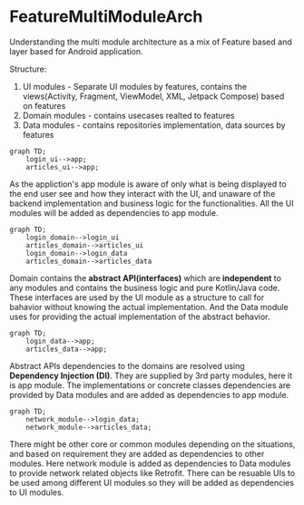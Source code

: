 # FeatureMultiModuleArch

Understanding the multi module architecture as a mix of Feature based and layer based for Android application.

Structure:
1. UI modules - Separate UI modules by features, contains the views(Activity, Fragment, ViewModel, XML, Jetpack Compose) based on features
2. Domain modules - contains usecases realted to features
3. Data modules - contains repositories implementation, data sources by features


```mermaid
graph TD;
    login_ui-->app;
    articles_ui-->app;
```
As the appliction's app module is aware of only what is being displayed to the end user see and how they interact with the UI, and unaware of the backend implementation and business logic for the functionalities. All the UI modules will be added as dependencies to app module.

```mermaid
graph TD;
    login_domain-->login_ui
    articles_domain-->articles_ui
    login_domain-->login_data
    articles_domain-->articles_data
```
Domain contains the **abstract API(interfaces)** which are **independent** to any modules and contains the business logic and pure Kotlin/Java code. These interfaces are used by the UI module as a structure to call for bahavior without knowing the actual implementation. And the Data module uses for providing the actual implementation of the abstract behavior.

```mermaid
graph TD;
    login_data-->app;
    articles_data-->app;
```
Abstract APIs dependencies to the domains are resolved using **Dependency Injection (DI)**. They are supplied by 3rd party modules, here it is app module. The implementations or concrete classes dependencies are provided by Data modules and are added as dependencies to app module.

```mermaid
graph TD;
    network_module-->login_data;
    network_module-->articles_data;
```
There might be other core or common modules depending on the situations, and based on requirement they are added as dependencies to other modules. Here network module is added as dependencies to Data modules to provide network related objects like Retrofit. There can be resuable UIs to be used among different UI modules so they will be added as dependencies to UI modules.

